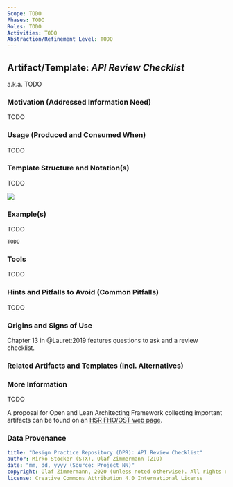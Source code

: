 ```yaml
---
Scope: TODO
Phases: TODO
Roles: TODO
Activities: TODO  
Abstraction/Refinement Level: TODO 
---
```


<!-- Word budget: 500-1000 (2-3 A4 pages); the artifacts descriptions should be readable in a few minutes (while practice descriptions will be a bit more elaborate) -->


Artifact/Template: *API Review Checklist*
-----------------------------------------
<!--Alternate names or candidate names) can be listed as "Also known as " here. -->
a.k.a. TODO

### Motivation (Addressed Information Need) 
<!-- Purpose -->
TODO


### Usage (Produced and Consumed When)
<!-- AA/AS/AE, must identify the producing role and the target audience -->
TODO 


### Template Structure and Notation(s)
<!-- What to do, artifact to produce; minimum, medium maximum diligence/verbosity (?) -->  
TODO

![](./images/NN.png)


### Example(s)
<!-- Must be concrete, ideally give three ones, one for each verbosity/fidelity level basic, medium, full -->
TODO

~~~
TODO
~~~


### Tools
<!-- From AA, should call out what one needs to be able to do on beginner, intermediate, advanced level; as a team -->
TODO


### Hints and Pitfalls to Avoid (Common Pitfalls)
<!-- See ART, don’t overdo etc. -->
TODO


### Origins and Signs of Use
<!-- From PLOPs and from AA -->
Chapter 13 in @Lauret:2019 features questions to ask and a review checklist.


### Related Artifacts and Templates (incl. Alternatives)
<!-- in DPR/OLAF and elsewhere -->


### More Information
TODO

<!-- JH: https://tyk.io/how-to-conduct-an-api-design-review/ -->

A proposal for Open and Lean Architecting Framework collecting important artifacts can be found on an [HSR FHO/OST web page](https://www.ifs.hsr.ch/index.php?id=13195&L=4).


### Data Provenance 

```yaml
title: "Design Practice Repository (DPR): API Review Checklist"
author: Mirko Stocker (STX), Olaf Zimmermann (ZIO)
date: "mm, dd, yyyy (Source: Project NN)"
copyright: Olaf Zimmermann, 2020 (unless noted otherwise). All rights reserved.
license: Creative Commons Attribution 4.0 International License
```

<!--
# References
[C-99]: # (Comment: References will be added here automatically when using -bibliography option of pandoc command)
-->
